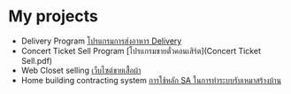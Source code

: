 # My projects
* Delivery Program [โปรแกรมการส่งอาหาร Delivery](Delivery.py)
* Concert Ticket Sell Program [โปรแกรมขายตั๋วคอนเสิร์ต](Concert Ticket Sell.pdf)
* Web Closet selling [เว็บไซต์ขายเสื้อผ้า](シャツ.pdf)
* Home building contracting system [การใช้หลัก SA ในการทำระบบรับเหมาสร้างบ้าน](830_ตั้งหวังเจ๊ง.pdf)


